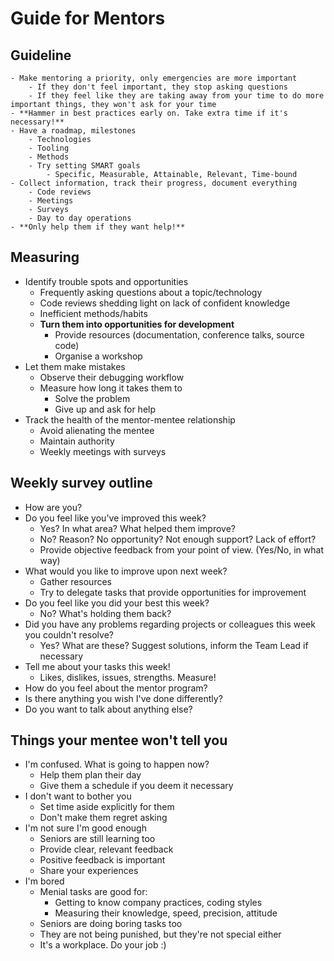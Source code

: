 # Guide for Mentors


## Guideline

	- Make mentoring a priority, only emergencies are more important
		- If they don't feel important, they stop asking questions
		- If they feel like they are taking away from your time to do more important things, they won't ask for your time
	- **Hammer in best practices early on. Take extra time if it's necessary!**
	- Have a roadmap, milestones
		- Technologies
		- Tooling
		- Methods
		- Try setting SMART goals
			- Specific, Measurable, Attainable, Relevant, Time-bound
	- Collect information, track their progress, document everything
		- Code reviews
		- Meetings
		- Surveys
		- Day to day operations
	- **Only help them if they want help!**

## Measuring

- Identify trouble spots and opportunities
	- Frequently asking questions about a topic/technology
	- Code reviews shedding light on lack of confident knowledge
	- Inefficient methods/habits
	- **Turn them into opportunities for development**
		- Provide resources (documentation, conference talks, source code)
		- Organise a workshop
- Let them make mistakes
	- Observe their debugging workflow
	- Measure how long it takes them to
		- Solve the problem
		- Give up and ask for help
- Track the health of the mentor-mentee relationship
	- Avoid alienating the mentee
	- Maintain authority
	- Weekly meetings with surveys

## Weekly survey outline

- How are you?
- Do you feel like you've improved this week?
	- Yes? In what area? What helped them improve?
	- No? Reason? No opportunity? Not enough support? Lack of effort?
	- Provide objective feedback from your point of view. (Yes/No, in what way)
- What would you like to improve upon next week?
	- Gather resources
	- Try to delegate tasks that provide opportunities for improvement
- Do you feel like you did your best this week?
	- No? What's holding them back?
- Did you have any problems regarding projects or colleagues this week you couldn't resolve?
	- Yes? What are these? Suggest solutions, inform the Team Lead if necessary
- Tell me about your tasks this week!
	- Likes, dislikes, issues, strengths. Measure!
- How do you feel about the mentor program?
- Is there anything you wish I've done differently?
- Do you want to talk about anything else?

## Things your mentee won't tell you

- I'm confused. What is going to happen now?
	- Help them plan their day
	- Give them a schedule if you deem it necessary
- I don't want to bother you
	- Set time aside explicitly for them
	- Don't make them regret asking
- I'm not sure I'm good enough
	- Seniors are still learning too
	- Provide clear, relevant feedback
	- Positive feedback is important
	- Share your experiences
- I'm bored
	- Menial tasks are good for:
		- Getting to know company practices, coding styles
		- Measuring their knowledge, speed, precision, attitude
	- Seniors are doing boring tasks too
	- They are not being punished, but they're not special either
	- It's a workplace. Do your job :)

